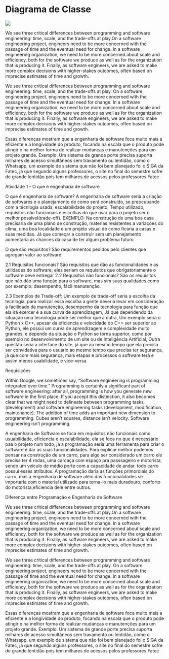 <h1>Diagrama de Classe</h1>
<img src="https://github.com/MateusdiSousa/Bertoti/assets/111647763/d464501d-b993-4afd-bd84-17628a6bd596">



We see three critical differences between programming and software engineering: time, scale, and the trade-offs at play.On a software engineering project, engineers need to be more concerned with the passage of time and the eventual need for change. In a software engineering organization, we need to be more concerned about scale and efficiency, both for the software we produce as well as for the organization that is producing it. Finally, as software engineers, we are asked to make more complex decisions with higher-stakes outcomes, often based on imprecise estimates of time and growth.


We see three critical differences between programming and software engineering: time, scale, and the trade-offs at play.   On a software engineering project, engineers need to be more concerned with the passage of time and the eventual need for change. In a software engineering organization, we need to be more concerned about scale and efficiency, both for the software we produce as well as for the organization that is producing it. Finally, as software engineers, we are asked to make more complex decisions with higher-stakes outcomes, often based on imprecise estimates of time and growth.

Essas diferenças mostram que a engenharia de software foca muito mais a eficiente e a longividade do produto, focando na escala que o produto pode atingir e na melhor forma de realizar mudanças e manutenções para um projeto grande.
Exemplo: Um sistema de grande porte precisa suporta milhares de acesso simultâneos sem travamento ou lentidão, como o Whatsapp, um exemplo de sistema que não foi bem planejado foi o SIGA da Fatec, já que segundo alguns professores, o site no final do semestre sofre de grande lentidão pois tem milhares de acessos pelos professores Fatec

Atividade 1 - O que é engenharia de software

O que é engenharia de software? A engenharia de software seria a criação de softwares e o planejamento de como será construído, se preocupando com a técnlogia usada, escalabilidade do projeto, Tempo utilizadp, requisitos não funcionais e escolhas do que usar para o projeto ser o melhor possível(trade-off). EXEMPLO: Na construção de uma boa casa precisaria de uma plano de construção, materias resistentes a variações do clima, uma boa localidade e um projeto visual de como ficaria a casas e suas medidas. Já que começar a construir sem um planejamento aumentaria as chances da casa de ter algum problema futuro

O que são requisitos? São requirementos pedidos pelo clientes que agregam valor ao software

2.1 Requisitos funcionais?
    São requisitos que dão as funcionalidades e as utilidades do software, eles seriam os requisitos que obrigatoriamente o software deve entregar
2.2 Requisitos não funcionais?
    São os requisitos que não dão uma função para o software, mas sim suas qualidades como por exemplo: desempenho, fácil manutenção.

2.3 Exemplos de Trade-off:
    Um exemplo de trade-off seria a escolha da tecnlogia, para realizar essa escolha a gente deveria levar em consideração a facilidade da manutenção, desempenho da tecnologia para função que ela irá exercer e a sua curva de aprendizagem, Já que dependendo da situação uma tecnologia pode ser melhor que a outra, Um exemplo seria o Python x C++, apesar da eficiencia e velocidade do C++ ser superior ao Python, ele possui um curva de aprendizagem e complexidade muito grandes, e dependo da situação o Python se torna superior, como por exemplo no desenvolvimento de um site ou de Inteligência Artificial, Outra questão seria a interface do site, já que ao mesmo tempo que ela precisa ser convidativa para o usuário ao mesmo tempo que precisa ter segurança, já que com mais segurança, mais etapas e processos o software terá e assim menos usabilidade, e vice-versa


<p>Requisições</p>

Within Google, we sometimes say, “Software engineering is programming integrated over time.” Programming is certainly a significant part of software engineering: after all, programming is how you generate new software in the first place. If you accept this distinction, it also becomes clear that we might need to delineate between programming tasks (development) and software engineering tasks (development, modification, maintenance). The addition of time adds an important new dimension to programming. Cubes aren’t squares, distance isn’t velocity. Software engineering isn’t programming.

A engenharia de Software se foca em requisitos não funcionais como usuabilidade, eficiencia e escalabilidade, ela se foca no que é necessário paa o projeto num todo, já a programação seria uma ferramenta para criar o software e dar as suas funcionalidades. Para explicar melhor podemos pensar na construção de um carro, para algo ser considerado um carro ele precisa ter 4 rodas, uma carcaça com espaço pra passsageiro e motorista, sendo um veículo de médio porte com a capacidade de andar. todo carro possui esses atributos. A programação daria as funções primordiais do carro, mas a engenharia de software além das funcionalidades se importaria com o material utilizado para torna-lo mais duradouro, conforto do motorista,eficiencia dele entre outros.


<p>Diferença entre Programação e Engenharia de Software</p>

We see three critical differences between programming and software engineering: time, scale, and the trade-offs at play.On a software engineering project, engineers need to be more concerned with the passage of time and the eventual need for change. In a software engineering organization, we need to be more concerned about scale and efficiency, both for the software we produce as well as for the organization that is producing it. Finally, as software engineers, we are asked to make more complex decisions with higher-stakes outcomes, often based on imprecise estimates of time and growth.

We see three critical differences between programming and software engineering: time, scale, and the trade-offs at play. On a software engineering project, engineers need to be more concerned with the passage of time and the eventual need for change. In a software engineering organization, we need to be more concerned about scale and efficiency, both for the software we produce as well as for the organization that is producing it. Finally, as software engineers, we are asked to make more complex decisions with higher-stakes outcomes, often based on imprecise estimates of time and growth.

Essas diferenças mostram que a engenharia de software foca muito mais a eficiente e a longividade do produto, focando na escala que o produto pode atingir e na melhor forma de realizar mudanças e manutenções para um projeto grande. Exemplo: Um sistema de grande porte precisa suporta milhares de acesso simultâneos sem travamento ou lentidão, como o Whatsapp, um exemplo de sistema que não foi bem planejado foi o SIGA da Fatec, já que segundo alguns professores, o site no final do semestre sofre de grande lentidão pois tem milhares de acessos pelos professores Fatec




